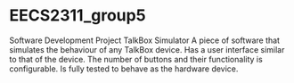 # EECS2311_group5
Software Development Project
TalkBox Simulator
A piece of software that simulates the behaviour of any TalkBox device.
Has a user interface similar to that of the device.
The number of buttons and their functionality is configurable.
Is fully tested to behave as the hardware device.
